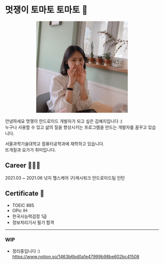 # 멋쟁이 토마토 토마토 🍅
<p align=center> <img src = "./img/profile_yeri.jpg" width="300px"></p>

안녕하세요 멋쟁이 안드로이드 개발자가 되고 싶은 김예지입니다 :)   
누구나 사용할 수 있고 삶의 질을 향상시키는 프로그램을 만드는 개발자를 꿈꾸고 있습니다.   
   
서울과학기술대학교 컴퓨터공학과에 재학하고 있습니다.   
뜨개질과 요가가 취미입니다.

   
## Career 👩🏻‍💻
2021.03 ~ 2021.06  넛지 헬스케어 구)캐시워크 안드로이드팀 인턴

## Certificate 📝
- TOEIC 885
- OPic IH
- 한국사능력검정 1급
- 정보처리기사 필기 합격

***

### WIP
- 정리중입니다 :)
https://www.notion.so/1463b6bd0a1e47999b98be602bc41508
